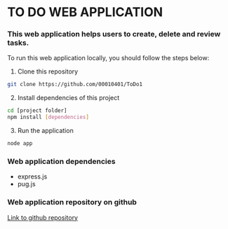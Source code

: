 # TO DO WEB APPLICATION

### This web application helps users to create, delete and review tasks.

To run this web application locally, you should follow the steps below:

1. Clone this repository
```bash
git clone https://github.com/00010401/ToDo1
```

2. Install dependencies of this project
```bash
cd [project folder]
npm install [dependencies]
```

3. Run the application
```bash
node app
```

### Web application dependencies
- express.js
- pug.js

### Web application repository on github
[Link to github repository](https://github.com/00010401/ToDo1)